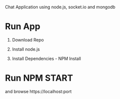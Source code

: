 Chat Application using node.js, socket.io and mongodb

# Run App

1) Download Repo

2) Install node.js

3) Install Dependencies - NPM Install


# Run NPM START 

and browse https://localhost:port

